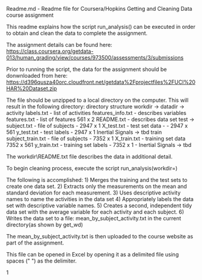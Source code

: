 
Readme.md - Readme file for Coursera/Hopkins Getting and Cleaning Data course assignment

This readme explains how the script run_analysis() can be executed in order to obtain and
clean the data to complete the assignment. 

The assignment details can be found here: 
https://class.coursera.org/getdata-013/human_grading/view/courses/973500/assessments/3/submissions

Prior to running the script, the data for the assignment should be donwnloaded from here:
  https://d396qusza40orc.cloudfront.net/getdata%2Fprojectfiles%2FUCI%20HAR%20Dataset.zip 
  
The file should be unzipped to a local directory on the computer. This will result in the 
following directory:
	directory structure
		workdir -> 
			datadir -> 		
				activity labels.txt - list of activities
				features_info.txt - describes variables 
				features.txt - list of features 561 x 2
				README.txt - describes data set
				test -> 
					subject.txt - file of subjects - 2947 x 1
					X_test.txt - test set data - - 2947 x 561
					y_test.txt - test labels - 2947 x 1 
					Inertial Signals -> tbd
				train
					subject_train.txt - file of subjects - 7352 x 1
					X_train.txt - training set data 7352 x 561
					y_train.txt - training set labels - 7352 x 1 -
					Inertial Signals -> tbd
				
The workdir\README.txt file describes the data in additional detail. 

To begin cleaning process, execute the script 
	run_analysis(workdir=<topmost directory where the zip file was extracted>)

The following is accomplished: 
    1) Merges the training and the test sets to create one data set.
    2) Extracts only the measurements on the mean and standard deviation for each 
    	measurement. 
    3) Uses descriptive activity names to name the activities in the data set
    4) Appropriately labels the data set with descriptive variable names. 
    5) Creates a second, independent tidy data set with the average variable
       for each activity and each subject.
    6) Writes the data set to a file: mean_by_subject_activity.txt in the current 
       directory(as shown by get_wd) 
       
The mean_by_subject_activity.txt is then uploaded to the course website as part of the
assignment. 

This file can be opened in Excel by opening it as a delimited file using spaces (" ") as
the delimiter.




1